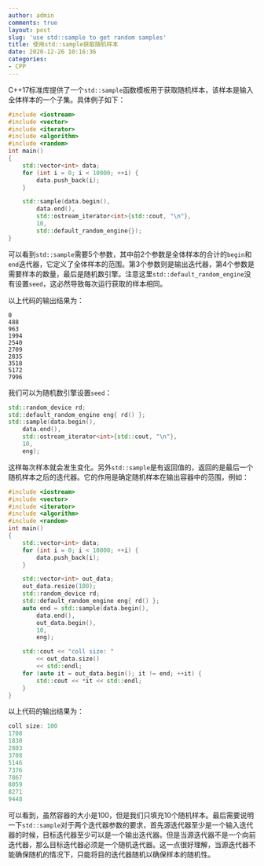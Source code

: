 ```yaml
---
author: admin
comments: true
layout: post
slug: 'use std::sample to get random samples'
title: 使用std::sample获取随机样本
date: 2020-12-26 10:16:36
categories:
- CPP
---
```


C++17标准库提供了一个`std::sample`函数模板用于获取随机样本，该样本是输入全体样本的一个子集。具体例子如下：

``` c++
#include <iostream>
#include <vector>
#include <iterator>
#include <algorithm>
#include <random>
int main()
{
	std::vector<int> data;
	for (int i = 0; i < 10000; ++i) {
		data.push_back(i);
	}

	std::sample(data.begin(), 
        data.end(),
		std::ostream_iterator<int>{std::cout, "\n"},
		10,
		std::default_random_engine{});
}
```

可以看到`std::sample`需要5个参数，其中前2个参数是全体样本的合计的`begin`和`end`迭代器，它定义了全体样本的范围。第3个参数则是输出迭代器，第4个参数是需要样本的数量，最后是随机数引擎。注意这里`std::default_random_engine`没有设置`seed`，这必然导致每次运行获取的样本相同。

以上代码的输出结果为：

```
0
488
963
1994
2540
2709
2835
3518
5172
7996
```

我们可以为随机数引擎设置`seed`：

``` c++
std::random_device rd;
std::default_random_engine eng{ rd() };
std::sample(data.begin(), 
	data.end(),
	std::ostream_iterator<int>{std::cout, "\n"},
	10,
	eng);
```

这样每次样本就会发生变化。另外`std::sample`是有返回值的，返回的是最后一个随机样本之后的迭代器。它的作用是确定随机样本在输出容器中的范围，例如：

``` c++
#include <iostream>
#include <vector>
#include <iterator>
#include <algorithm>
#include <random>
int main()
{
	std::vector<int> data;
	for (int i = 0; i < 10000; ++i) {
		data.push_back(i);
	}

	std::vector<int> out_data;
	out_data.resize(100);
	std::random_device rd;
	std::default_random_engine eng{ rd() };
	auto end = std::sample(data.begin(), 
		data.end(),
		out_data.begin(),
		10,
		eng);

	std::cout << "coll size: " 
		<< out_data.size() 
		<< std::endl;
	for (auto it = out_data.begin(); it != end; ++it) {
		std::cout << *it << std::endl;
	}
}
```

以上代码的输出结果为：

``` c++
coll size: 100
1708
1830
2803
3708
5146
7376
7867
8059
8271
9448
```

可以看到，虽然容器的大小是100，但是我们只填充10个随机样本。最后需要说明一下`std::sample`对于两个迭代器参数的要求，首先源迭代器至少是一个输入迭代器的时候，目标迭代器至少可以是一个输出迭代器。但是当源迭代器不是一个向前迭代器，那么目标迭代器必须是一个随机迭代器。这一点很好理解，当源迭代器不能确保随机的情况下，只能将目的迭代器随机以确保样本的随机性。

